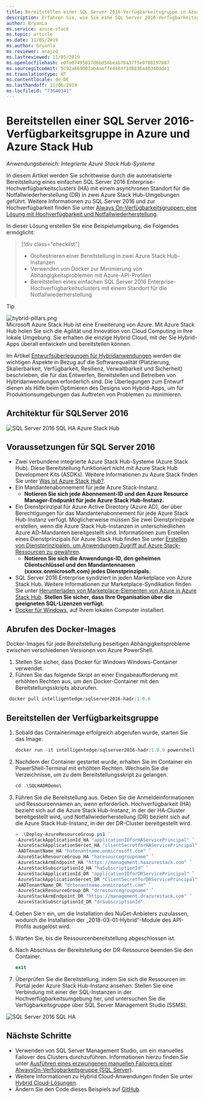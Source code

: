 ```yaml
---
title: Bereitstellen einer SQL Server 2016-Verfügbarkeitsgruppe in Azure und Azure Stack Hub
description: Erfahren Sie, wie Sie eine SQL Server 2016-Verfügbarkeitsgruppe in Azure und Azure Stack Hub bereitstellen.
author: BryanLa
ms.service: azure-stack
ms.topic: article
ms.date: 11/05/2019
ms.author: bryanla
ms.reviewer: anajod
ms.lastreviewed: 11/05/2019
ms.openlocfilehash: e0fe07495017d6bd56beab78a37f5e0708197087
ms.sourcegitcommit: 5c92a669007ab4aaffe4484f1d8836a40340dde1
ms.translationtype: HT
ms.contentlocale: de-DE
ms.lasthandoff: 11/06/2019
ms.locfileid: "73640341"
---
```

# <a name="deploy-a-sql-server-2016-availability-group-to-azure-and-azure-stack-hub"></a>Bereitstellen einer SQL Server 2016-Verfügbarkeitsgruppe in Azure und Azure Stack Hub

*Anwendungsbereich: Integrierte Azure Stack Hub-Systeme*

In diesem Artikel werden Sie schrittweise durch die automatisierte Bereitstellung eines einfachen SQL Server 2016 Enterprise-Hochverfügbarkeitsclusters (HA) mit einem asynchronen Standort für die Notfallwiederherstellung (DR) in zwei Azure Stack Hub-Umgebungen geführt. Weitere Informationen zu SQL Server 2016 und zur Hochverfügbarkeit finden Sie unter [Always On-Verfügbarkeitsgruppen: eine Lösung mit Hochverfügbarkeit und Notfallwiederherstellung](https://docs.microsoft.com/sql/database-engine/availability-groups/windows/always-on-availability-groups-sql-server?view=sql-server-2016).

In dieser Lösung erstellen Sie eine Beispielumgebung, die Folgendes ermöglicht:

> [!div class="checklist"]
> - Orchestrieren einer Bereitstellung in zwei Azure Stack Hub-Instanzen
> - Verwenden von Docker zur Minimierung von Abhängigkeitsproblemen mit Azure-API-Profilen
> - Bereitstellen eines einfachen SQL Server 2016 Enterprise-Hochverfügbarkeitsclusters mit einem Standort für die Notfallwiederherstellung

> [!Tip]  
> ![hybrid-pillars.png](./media/solution-deployment-guide-cross-cloud-scaling/hybrid-pillars.png)  
> Microsoft Azure Stack Hub ist eine Erweiterung von Azure. Mit Azure Stack Hub holen Sie sich die Agilität und Innovation von Cloud Computing in Ihre lokale Umgebung. Sie erhalten die einzige Hybrid Cloud, mit der Sie Hybrid-Apps überall entwickeln und bereitstellen können.  
> 
> Im Artikel [Entwurfsüberlegungen für Hybridanwendungen](overview-app-design-considerations.md) werden die wichtigen Aspekte in Bezug auf die Softwarequalität (Platzierung, Skalierbarkeit, Verfügbarkeit, Resilienz, Verwaltbarkeit und Sicherheit) beschrieben, die für das Entwerfen, Bereitstellen und Betreiben von Hybridanwendungen erforderlich sind. Die Überlegungen zum Entwurf dienen als Hilfe beim Optimieren des Designs von Hybrid-Apps, um für Produktionsumgebungen das Auftreten von Problemen zu minimieren.

## <a name="architecture-for-sql-server-2016"></a>Architektur für SQLServer 2016

![SQL Server 2016 SQL HA Azure Stack Hub](media/solution-deployment-guide-sql-ha/image1.png)

## <a name="prerequisites-for-sql-server-2016"></a>Voraussetzungen für SQL Server 2016

  - Zwei verbundene integrierte Azure Stack Hub-Systeme (Azure Stack Hub). Diese Bereitstellung funktioniert nicht mit Azure Stack Hub Development Kits (ASDKs). Weitere Informationen zu Azure Stack finden Sie unter [Was ist Azure Stack Hub?](https://azure.microsoft.com/overview/azure-stack/).
  - Ein Mandantenabonnement für jede Azure Stack-Instanz.    
      - **Notieren Sie sich jede Abonnement-ID und den Azure Resource Manager-Endpunkt für jede Azure Stack Hub-Instanz.**
  - Ein Dienstprinzipal für Azure Active Directory (Azure AD), der über Berechtigungen für das Mandantenabonnement für jede Azure Stack Hub-Instanz verfügt. Möglicherweise müssen Sie zwei Dienstprinzipale erstellen, wenn die Azure Stack Hub-Instanzen in unterschiedlichen Azure AD-Mandanten bereitgestellt sind. Informationen zum Erstellen eines Dienstprinzipals für Azure Stack Hub finden Sie unter [Erstellen von Dienstprinzipalen, um Anwendungen Zugriff auf Azure Stack-Ressourcen zu gewähren](https://docs.microsoft.com/azure-stack/user/azure-stack-create-service-principals).
      - **Notieren Sie sich die Anwendungs-ID, den geheimen Clientschlüssel und den Mandantennamen (xxxxx.onmicrosoft.com) jedes Dienstprinzipals.**
  - SQL Server 2016 Enterprise syndiziert in jeden Marketplace von Azure Stack Hub. Weitere Informationen zur Marketplace-Syndikation finden Sie unter [Herunterladen von Marketplace-Elementen von Azure in Azure Stack Hub](https://docs.microsoft.com/azure-stack/operator/azure-stack-download-azure-marketplace-item).
    **Stellen Sie sicher, dass Ihre Organisation über die geeigneten SQL-Lizenzen verfügt.**
  - [Docker für Windows](https://docs.docker.com/docker-for-windows/), auf Ihrem lokalen Computer installiert.

## <a name="get-the-docker-image"></a>Abrufen des Docker-Images

Docker-Images für jede Bereitstellung beseitigen Abhängigkeitsprobleme zwischen verschiedenen Versionen von Azure PowerShell.

1.  Stellen Sie sicher, dass Docker für Windows Windows-Container verwendet.
2.  Führen Sie das folgende Skript an einer Eingabeaufforderung mit erhöhten Rechten aus, um den Docker-Container mit den Bereitstellungsskripts abzurufen.

```powershell  
 docker pull intelligentedge/sqlserver2016-hadr:1.0.0
```

## <a name="deploy-the-availability-group"></a>Bereitstellen der Verfügbarkeitsgruppe

1.  Sobald das Containerimage erfolgreich abgerufen wurde, starten Sie das Image.

      ```powershell  
      docker run -it intelligentedge/sqlserver2016-hadr:1.0.0 powershell
      ```

2.  Nachdem der Container gestartet wurde, erhalten Sie im Container ein PowerShell-Terminal mit erhöhten Rechten. Wechseln Sie die Verzeichnisse, um zu dem Bereitstellungsskript zu gelangen.

      ```powershell  
      cd .\SQLHADRDemo\
      ```

3.  Führen Sie die Bereitstellung aus. Geben Sie die Anmeldeinformationen und Ressourcennamen an, wenn erforderlich. Hochverfügbarkeit (HA) bezieht sich auf die Azure Stack Hub-Instanz, in der der HA-Cluster bereitgestellt wird, und Notfallwiederherstellung (DR) bezieht sich auf die Azure Stack Hub-Instanz, in der der DR-Cluster bereitgestellt wird.

      ```powershell
      > .\Deploy-AzureResourceGroup.ps1 `
      -AzureStackApplicationId_HA "applicationIDforHAServicePrincipal" `
      -AzureStackApplicationSercet_HA "clientSecretforHAServicePrincipal" `
      -AADTenantName_HA "hatenantname.onmicrosoft.com" `
      -AzureStackResourceGroup_HA "haresourcegroupname" `
      -AzureStackArmEndpoint_HA "https://management.haazurestack.com" `
      -AzureStackSubscriptionId_HA "haSubscriptionId" `
      -AzureStackApplicationId_DR "applicationIDforDRServicePrincipal" `
      -AzureStackApplicationSercet_DR "ClientSecretforDRServicePrincipal" `
      -AADTenantName_DR "drtenantname.onmicrosoft.com" `
      -AzureStackResourceGroup_DR "drresourcegroupname" `
      -AzureStackArmEndpoint_DR "https://management.drazurestack.com" `
      -AzureStackSubscriptionId_DR "drSubscriptionId"
      ```

4.  Geben Sie `Y` ein, um die Installation des NuGet-Anbieters zuzulassen, wodurch die Installation der „2018-03-01-Hybrid“-Module des API-Profils ausgelöst wird.

5.  Warten Sie, bis die Ressourcenbereitstellung abgeschlossen ist.

6.  Nach Abschluss der Bereitstellung der DR-Ressource beenden Sie den Container.

      ```powershell
      exit
      ```

7.  Überprüfen Sie die Bereitstellung, indem Sie sich die Ressourcen im Portal jeder Azure Stack Hub-Instanz ansehen. Stellen Sie eine Verbindung mit einer der SQL-Instanzen in der Hochverfügbarkeitsumgebung her, und untersuchen Sie die Verfügbarkeitsgruppe über SQL Server Management Studio (SSMS).

![SQL Server 2016 SQL HA](media/solution-deployment-guide-sql-ha/image2.png)

## <a name="next-steps"></a>Nächste Schritte

  - Verwenden von SQL Server Management Studio, um ein manuelles Failover des Clusters durchzuführen. Informationen hierzu finden Sie unter [Ausführen eines erzwungenen manuellen Failovers einer AlwaysOn-Verfügbarkeitsgruppe (SQL Server)](https://docs.microsoft.com/sql/database-engine/availability-groups/windows/perform-a-forced-manual-failover-of-an-availability-group-sql-server?view=sql-server-2017).
  - Weitere Informationen zu Hybrid Cloud-Anwendungen finden Sie unter [Hybrid Cloud-Lösungen](https://aka.ms/azsdevtutorials).
  - Ändern Sie den Code dieses Beispiels auf [GitHub](https://github.com/Azure-Samples/azure-intelligent-edge-patterns).
